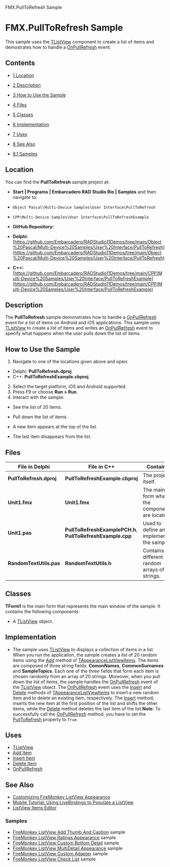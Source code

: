 FMX.PullToRefresh Sample[]()
# FMX.PullToRefresh Sample 


This sample uses the [TListView](http://docwiki.embarcadero.com/Libraries/en/FMX.ListView.TListView) component to create a list of items and demostrates how to handle a [OnPullRefresh](http://docwiki.embarcadero.com/Libraries/en/FMX.ListView.TListViewBase.OnPullRefresh) event.
## Contents



* [1 Location](#Location)
* [2 Description](#Description)
* [3 How to Use the Sample](#How_to_Use_the_Sample)
* [4 Files](#Files)
* [5 Classes](#Classes)
* [6 Implementation](#Implementation)
* [7 Uses](#Uses)
* [8 See Also](#See_Also)

* [8.1 Samples](#Samples)


## Location 

You can find the **PullToRefresh** sample project at:
* **Start | Programs | Embarcadero RAD Studio Rio | Samples** and then navigate to:

* `Object Pascal\Multi-Device Samples\User Interface\PullToRefresh`
* `CPP\Multi-Device Samples\User Interface\PullToRefreshExample`

* **GitHub Repository:**

* **Delphi:**[https://github.com/Embarcadero/RADStudio11Demos/tree/main/Object%20Pascal/Multi-Device%20Samples/User%20Interface/PullToRefresh](https://github.com/Embarcadero/RADStudio11Demos/tree/main/Object%20Pascal/Multi-Device%20Samples/User%20Interface/PullToRefresh)
* **C++:**[https://github.com/Embarcadero/RADStudio11Demos/tree/main/CPP/Multi-Device%20Samples/User%20Interface/PullToRefreshExample](https://github.com/Embarcadero/RADStudio11Demos/tree/main/CPP/Multi-Device%20Samples/User%20Interface/PullToRefreshExample)

## Description 

The **PullToRefresh** sample demonstrates how to handle a [OnPullRefresh](http://docwiki.embarcadero.com/Libraries/en/FMX.ListView.TListViewBase.OnPullRefresh) event for a list of items on Android and iOS applications. This sample uses [TListView](http://docwiki.embarcadero.com/Libraries/en/FMX.ListView.TListView) to create a list of items and writes an [OnPullRefresh](http://docwiki.embarcadero.com/Libraries/en/FMX.ListView.TListViewBase.OnPullRefresh) event to specify what happens when the user pulls down the list of items.
## How to Use the Sample 


1.  Navigate to one of the locations given above and open:

*  Delphi: **PullToRefresh.dproj**.
*  C++: **PullToRefreshExample.cbproj**.

2.  Select the target platform, iOS and Android supported.
3.  Press F9 or choose **Run > Run**.
4.  Interact with the sample:

*  See the list of 20 items.
*  Pull down the list of items.

*  A new item appears at the top of the list.
*  The last item disappears from the list.

## Files 



| **File in Delphi**      | **File in C++**                                             | **Contains**                                    |
| ----------------------- | ----------------------------------------------------------- | ----------------------------------------------- |
| **PullToRefresh.dproj** | **PullToRefreshExample.cbproj**                             | The project itself.                             |
| **Unit1.fmx**           | **Unit1.fmx**                                               | The main form where the components are located. |
| **Unit1.pas**           | **PullToRefreshExamplePCH.h**, **PullToRefreshExample.cpp** | Used to define and implement the sample.        |
| **RandomTextUtils.pas** | **RandomTextUtils.h**                                       | Contains different random arrays of strings.    |


## Classes 

**TForm1** is the main form that represents the main window of the sample. It contains the following components:
*  A [TListView](http://docwiki.embarcadero.com/Libraries/en/FMX.ListView.TListView) object.

## Implementation 


*  The sample uses [TListView](http://docwiki.embarcadero.com/Libraries/en/FMX.ListView.TListView) to displays a collection of items in a list.
When you run the application, the sample creates a list of 20 random items using the [Add](http://docwiki.embarcadero.com/Libraries/en/FMX.ListView.Appearances.TAppearanceListViewItems.Add) method of [TAppearanceListViewItems](http://docwiki.embarcadero.com/Libraries/en/FMX.ListView.Appearances.TAppearanceListViewItems). The items are composed of three string fields: **ComonNames**, **CommonSurnames** and **SampleTopics**. Each one of the three fields that form each item is chosen randomly from an array of 20 strings. Moreover, when you pull down the list of items, the sample handles the [OnPullRefresh](http://docwiki.embarcadero.com/Libraries/en/FMX.ListView.TListViewBase.OnPullRefresh) event of the [TListView](http://docwiki.embarcadero.com/Libraries/en/FMX.ListView.TListView) object. The [OnPullRefresh](http://docwiki.embarcadero.com/Libraries/en/FMX.ListView.TListViewBase.OnPullRefresh) event uses the [Insert](http://docwiki.embarcadero.com/Libraries/en/FMX.ListView.Appearances.TAppearanceListViewItems.Insert) and [Delete](http://docwiki.embarcadero.com/Libraries/en/FMX.ListView.Appearances.TAppearanceListViewItems.Delete) methods of [TAppearanceListViewItems](http://docwiki.embarcadero.com/Libraries/en/FMX.ListView.Appearances.TAppearanceListViewItems) to insert a new random item and to delete an existing item, respectively. The [Insert](http://docwiki.embarcadero.com/Libraries/en/FMX.ListView.Appearances.TAppearanceListViewItems.Insert) method, inserts the new item at the first position of the list and shifts the other items, while the [Delete](http://docwiki.embarcadero.com/Libraries/en/FMX.ListView.Appearances.TAppearanceListViewItems.Delete) method deletes the last item of the list.**Note**: To successfully call the [OnPullRefresh](http://docwiki.embarcadero.com/Libraries/en/FMX.ListView.TListViewBase.OnPullRefresh) method, you have to set the [PullToRefresh](http://docwiki.embarcadero.com/Libraries/en/FMX.ListView.TListViewBase.PullToRefresh) property to `True`.
## Uses 


* [TListView](http://docwiki.embarcadero.com/Libraries/en/FMX.ListView.TListView)
* [Add Item](http://docwiki.embarcadero.com/Libraries/en/FMX.ListView.Appearances.TAppearanceListViewItems.Add)
* [Insert Item](http://docwiki.embarcadero.com/Libraries/en/FMX.ListView.Appearances.TAppearanceListViewItems.Insert)
* [Delete Item](http://docwiki.embarcadero.com/Libraries/en/FMX.ListView.Appearances.TAppearanceListViewItems.Delete)
* [OnPullRefresh](http://docwiki.embarcadero.com/Libraries/en/FMX.ListView.TListViewBase.OnPullRefresh)

## See Also 


* [Customizing FireMonkey ListView Appearance](http://docwiki.embarcadero.com/RADStudio/en/Customizing_FireMonkey_ListView_Appearance)
* [Mobile Tutorial: Using LiveBindings to Populate a ListView](http://docwiki.embarcadero.com/RADStudio/en/Mobile_Tutorial:_Using_LiveBindings_to_Populate_a_ListView_(iOS_and_Android))
* [ListView Items Editor](http://docwiki.embarcadero.com/RADStudio/en/ListView_Items_Editor)

### Samples 


* [FireMonkey ListView Add Thumb And Caption](http://docwiki.embarcadero.com/CodeExamples/en/FMX.ListViewAddThumbAndCaption_Sample) sample
* [FireMonkey ListView Ratings Appearance](http://docwiki.embarcadero.com/CodeExamples/en/FMX.ListViewRatingsAppearance_Sample) sample
* [FireMonkey ListView Custom Bottom Detail](http://docwiki.embarcadero.com/CodeExamples/en/FMX.ListViewCustomBottomDetail_Sample) sample
* [FireMonkey ListView MultiDetail Appearance](http://docwiki.embarcadero.com/CodeExamples/en/FMX.ListViewMultiDetailAppearance_Sample) sample
* [FireMonkey ListView Custom Adapter](http://docwiki.embarcadero.com/CodeExamples/en/FMX.ListViewCustomAdapter) sample
* [FireMonkey ListView Check List](http://docwiki.embarcadero.com/CodeExamples/en/FMX.ListViewCheckList_Sample) sample





